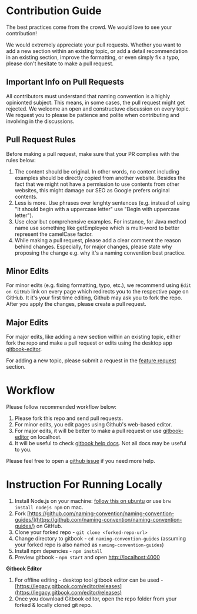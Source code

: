 # Contribution Guide

The best practices come from the crowd. We would love to see your contribution!

We would extremely appreciate your pull requests. Whether you want to add a new section within an existing topic, or add a detail recommendation in an existing section, improve the formatting, or even simply fix a typo, please don't hesitate to make a pull request.

## Important Info on Pull Requests

All contributors must understand that naming convention is a highly opinionted subject. This means, in some cases, the pull request might get rejected. We welcome an open and constructuve discussion on every topic. We request you to please be patience and polite when contributing and involving in the discussions.

## Pull Request Rules

Before making a pull request, make sure that your PR complies with the rules below:
1. The content should be original. In other words, no content including examples should be directly copied from another website. Besides the fact that we might not have a permission to use contents from other websites, this might damage our SEO as Google prefers original contents.
2. Less is more. Use phrases over lenghty sentences (e.g. instead of using "It should begin with a uppercase letter" use "Begin with uppercase letter").
3. Use clear but comprehensive examples. For instance, for Java method name use something like getEmployee which is multi-word to better represent the camelCase factor.
4. While making a pull request, please add a clear comment the reason behind changes. Especially, for major changes, please state why proposing the change e.g. why it's a naming convention best practice.

## Minor Edits

For minor edits (e.g. fixing formatting, typo, etc.), we recommend using `Edit on GitHub` link on every page which redirects you to the respective page on GitHub. It it's your first time editing, Github may ask you to fork the repo. After you apply the changes, please create a pull request.


## Major Edits

For major edits, like adding a new section within an existing topic, either fork the repo and make a pull request or edits using the desktop app [gitbook-editor](https://legacy.gitbook.com/editor).

For adding a new topic, please submit a request in the [feature request](https://github.com/naming-convention/naming-convention-guides/issues/) section.

# Workflow

Please follow recommended workflow below:

1. Please fork this repo and send pull requests.
2. For minor edits, you edit pages using Github's web-based editor.
3. For major edits, it will be better to make a pull request or use [gitbook-editor](https://legacy.gitbook.com/editor) on localhost.
4. It will be useful to check [gitbook help docs](http://help.gitbook.io/). Not all docs may be useful to you.

Please feel free to open a [github issue](https://github.com/wpveda/book/issues) if you need more help.

# Instruction For Running Locally

1. Install Node.js on your machine: [follow this on ubuntu](https://rtcamp.com/tutorials/nodejs/node-js-npm-install-ubuntu/) or use `brw install nodejs npm` on mac.
2. Fork [https://github.com/naming-convention/naming-convention-guides/](https://github.com/naming-convention/naming-convention-guides/) on GitHub.
3. Clone your forked repo -  `git clone <forked-repo-url>`
4. Change directory to gitbook - `cd naming-convention-guides` \(assuming your forked repo is also named as `naming-convention-guides`\)
5. Install npm depencies - `npm install`
6. Preview gitbook - `npm start` and open [http://localhost:4000](http://localhost:4000)

**Gitbook Editor**

1. For offline editing - desktop tool gitbook editor can be used - [https://legacy.gitbook.com/editor/releases](https://legacy.gitbook.com/editor/releases)
2. Once you download Gitbook editor, open the repo folder from your forked & locally cloned git repo.